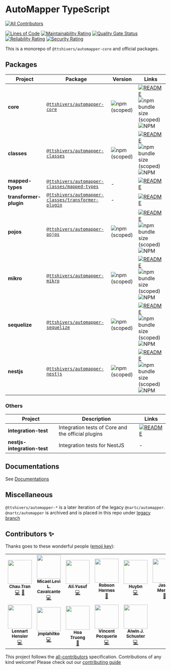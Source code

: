 # AutoMapper TypeScript

<!-- ALL-CONTRIBUTORS-BADGE:START - Do not remove or modify this section -->
[![All Contributors](https://img.shields.io/badge/all_contributors-12-orange.svg?style=flat-square)](#contributors-)
<!-- ALL-CONTRIBUTORS-BADGE:END -->

[![Lines of Code](https://sonarcloud.io/api/project_badges/measure?project=nartc_mapper&metric=ncloc)](https://sonarcloud.io/dashboard?id=nartc_mapper)
[![Maintainability Rating](https://sonarcloud.io/api/project_badges/measure?project=nartc_mapper&metric=sqale_rating)](https://sonarcloud.io/dashboard?id=nartc_mapper)
[![Quality Gate Status](https://sonarcloud.io/api/project_badges/measure?project=nartc_mapper&metric=alert_status)](https://sonarcloud.io/dashboard?id=nartc_mapper)
[![Reliability Rating](https://sonarcloud.io/api/project_badges/measure?project=nartc_mapper&metric=reliability_rating)](https://sonarcloud.io/dashboard?id=nartc_mapper)
[![Security Rating](https://sonarcloud.io/api/project_badges/measure?project=nartc_mapper&metric=security_rating)](https://sonarcloud.io/dashboard?id=nartc_mapper)

This is a monorepo of `@ttshivers/automapper-core` and official packages.

## Packages

| Project                | Package                                                                                   | Version                                                             | Links                                                                                                                                                                                                                                                   |
| ---------------------- | ----------------------------------------------------------------------------------------- | ------------------------------------------------------------------- | ------------------------------------------------------------------------------------------------------------------------------------------------------------------------------------------------------------------------------------------------------- |
| **core**               | [`@ttshivers/automapper-core`](https://npmjs.com/package/@ttshivers/automapper-core)                          | ![npm (scoped)](https://img.shields.io/npm/v/@ttshivers/automapper-core)      | [![README](https://img.shields.io/badge/README--green.svg)](/packages/core/src/README.md) ![npm bundle size (scoped)](https://img.shields.io/bundlephobia/minzip/@ttshivers/automapper-core) ![NPM](https://img.shields.io/npm/l/@ttshivers/automapper-core)                |
| **classes**            | [`@ttshivers/automapper-classes`](https://npmjs.com/package/@ttshivers/automapper-classes)                    | ![npm (scoped)](https://img.shields.io/npm/v/@ttshivers/automapper-classes)   | [![README](https://img.shields.io/badge/README--green.svg)](/packages/classes/src/README.md) ![npm bundle size (scoped)](https://img.shields.io/bundlephobia/minzip/@ttshivers/automapper-classes) ![NPM](https://img.shields.io/npm/l/@ttshivers/automapper-classes)       |
| **mapped-types**       | [`@ttshivers/automapper-classes/mapped-types`](https://npmjs.com/package/@ttshivers/automapper-classes)       | -                                                                   | [![README](https://img.shields.io/badge/README--green.svg)](/packages/classes/mapped-types/src/README.md)                                                                                                                                               |
| **transformer-plugin** | [`@ttshivers/automapper-classes/transformer-plugin`](https://npmjs.com/package/@ttshivers/automapper-classes) | -                                                                   | [![README](https://img.shields.io/badge/README--green.svg)](/packages/classes/transformer-plugin/src/README.md)                                                                                                                                         |
| **pojos**              | [`@ttshivers/automapper-pojos`](https://npmjs.com/package/@ttshivers/automapper-pojos)                        | ![npm (scoped)](https://img.shields.io/npm/v/@ttshivers/automapper-pojos)     | [![README](https://img.shields.io/badge/README--green.svg)](/packages/pojos/src/README.md) ![npm bundle size (scoped)](https://img.shields.io/bundlephobia/minzip/@ttshivers/automapper-pojos) ![NPM](https://img.shields.io/npm/l/@ttshivers/automapper-pojos)             |
| **mikro**              | [`@ttshivers/automapper-mikro`](https://npmjs.com/package/@ttshivers/automapper-mikro)                        | ![npm (scoped)](https://img.shields.io/npm/v/@ttshivers/automapper-mikro)     | [![README](https://img.shields.io/badge/README--green.svg)](/packages/mikro/src/README.md) ![npm bundle size (scoped)](https://img.shields.io/bundlephobia/minzip/@ttshivers/automapper-mikro) ![NPM](https://img.shields.io/npm/l/@ttshivers/automapper-mikro)             |
| **sequelize**          | [`@ttshivers/automapper-sequelize`](https://npmjs.com/package/@ttshivers/automapper-sequelize)                | ![npm (scoped)](https://img.shields.io/npm/v/@ttshivers/automapper-sequelize) | [![README](https://img.shields.io/badge/README--green.svg)](/packages/sequelize/src/README.md) ![npm bundle size (scoped)](https://img.shields.io/bundlephobia/minzip/@ttshivers/automapper-sequelize) ![NPM](https://img.shields.io/npm/l/@ttshivers/automapper-sequelize) |
| **nestjs**             | [`@ttshivers/automapper-nestjs`](https://npmjs.com/package/@ttshivers/automapper-nestjs)                      | ![npm (scoped)](https://img.shields.io/npm/v/@ttshivers/automapper-nestjs)    | [![README](https://img.shields.io/badge/README--green.svg)](/packages/nestjs/src/README.md) ![npm bundle size (scoped)](https://img.shields.io/bundlephobia/minzip/@ttshivers/automapper-nestjs) ![NPM](https://img.shields.io/npm/l/@ttshivers/automapper-nestjs)          |

### Others

| Project                     | Description                                        | Links                                                                                             |
| --------------------------- | -------------------------------------------------- | ------------------------------------------------------------------------------------------------- |
| **integration-test**        | Integration tests of Core and the official plugins | [![README](https://img.shields.io/badge/README--green.svg)](/packages/integration-test/README.md) |
| **nestjs-integration-test** | Integration tests for NestJS                       | -                                                                                                 |

## Documentations

See [Documentations](https://automapperts.netlify.app)

## Miscellaneous

`@ttshivers/automapper-*` is a later iteration of the legacy `@nartc/automapper`. `@nartc/automapper` is archived and is placed in this repo under [legacy branch](https://github.com/nartc/mapper/tree/legacy)

## Contributors ✨

Thanks goes to these wonderful people ([emoji key](https://allcontributors.org/docs/en/emoji-key)):

<!-- ALL-CONTRIBUTORS-LIST:START - Do not remove or modify this section -->
<!-- prettier-ignore-start -->
<!-- markdownlint-disable -->
<table>
  <tr>
    <td align="center"><a href="https://nartc.me/"><img src="https://avatars1.githubusercontent.com/u/25516557?v=4?s=75" width="75px;" alt=""/><br /><sub><b>Chau Tran</b></sub></a><br /><a href="https://github.com/nartc/mapper/commits?author=nartc" title="Code">💻</a> <a href="#ideas-nartc" title="Ideas, Planning, & Feedback">🤔</a></td>
    <td align="center"><a href="https://github.com/micalevisk"><img src="https://avatars.githubusercontent.com/u/13461315?v=4?s=75" width="75px;" alt=""/><br /><sub><b>Micael Levi L. Cavalcante</b></sub></a><br /><a href="https://github.com/nartc/mapper/commits?author=micalevisk" title="Code">💻</a></td>
    <td align="center"><a href="https://github.com/AliYusuf95"><img src="https://avatars.githubusercontent.com/u/17704100?v=4?s=75" width="75px;" alt=""/><br /><sub><b>Ali Yusuf</b></sub></a><br /><a href="https://github.com/nartc/mapper/commits?author=AliYusuf95" title="Code">💻</a></td>
    <td align="center"><a href="https://github.com/robsonhermes"><img src="https://avatars.githubusercontent.com/u/26451017?v=4?s=75" width="75px;" alt=""/><br /><sub><b>Robson Hermes</b></sub></a><br /><a href="https://github.com/nartc/mapper/commits?author=robsonhermes" title="Documentation">📖</a></td>
    <td align="center"><a href="https://github.com/huybn5776"><img src="https://avatars.githubusercontent.com/u/6702287?v=4?s=75" width="75px;" alt=""/><br /><sub><b>Huybn</b></sub></a><br /><a href="https://github.com/nartc/mapper/commits?author=huybn5776" title="Code">💻</a></td>
    <td align="center"><a href="http://jasonmerino.me/"><img src="https://avatars.githubusercontent.com/u/1660279?v=4?s=75" width="75px;" alt=""/><br /><sub><b>Jason Merino</b></sub></a><br /><a href="https://github.com/nartc/mapper/commits?author=jasonmerino" title="Documentation">📖</a></td>
    <td align="center"><a href="https://github.com/roblopz"><img src="https://avatars.githubusercontent.com/u/48892593?v=4?s=75" width="75px;" alt=""/><br /><sub><b>roblopz</b></sub></a><br /><a href="https://github.com/nartc/mapper/commits?author=roblopz" title="Code">💻</a> <a href="https://github.com/nartc/mapper/issues?q=author%3Aroblopz" title="Bug reports">🐛</a></td>
  </tr>
  <tr>
    <td align="center"><a href="https://github.com/LennartH"><img src="https://avatars.githubusercontent.com/u/902689?v=4?s=75" width="75px;" alt=""/><br /><sub><b>Lennart Hensler</b></sub></a><br /><a href="https://github.com/nartc/mapper/commits?author=LennartH" title="Code">💻</a></td>
    <td align="center"><a href="https://github.com/jmplahitko"><img src="https://avatars.githubusercontent.com/u/3401828?v=4?s=75" width="75px;" alt=""/><br /><sub><b>jmplahitko</b></sub></a><br /><a href="https://github.com/nartc/mapper/commits?author=jmplahitko" title="Code">💻</a></td>
    <td align="center"><a href="https://hoadev.com/"><img src="https://avatars.githubusercontent.com/u/376698?v=4?s=75" width="75px;" alt=""/><br /><sub><b>Hoa Truong</b></sub></a><br /><a href="https://github.com/nartc/mapper/commits?author=hoa00" title="Documentation">📖</a></td>
    <td align="center"><a href="https://www.vincent-p.fr/"><img src="https://avatars.githubusercontent.com/u/6575007?v=4?s=75" width="75px;" alt=""/><br /><sub><b>Vincent Pecquerie</b></sub></a><br /><a href="https://github.com/nartc/mapper/commits?author=VPecquerie" title="Code">💻</a></td>
    <td align="center"><a href="https://alwinschuster.at/"><img src="https://avatars.githubusercontent.com/u/39517491?v=4?s=75" width="75px;" alt=""/><br /><sub><b>Alwin J. Schuster</b></sub></a><br /><a href="https://github.com/nartc/mapper/commits?author=Alwinator" title="Code">💻</a></td>
  </tr>
</table>

<!-- markdownlint-restore -->
<!-- prettier-ignore-end -->

<!-- ALL-CONTRIBUTORS-LIST:END -->

This project follows the [all-contributors](https://github.com/all-contributors/all-contributors) specification.
Contributions of any kind welcome! Please check out our [contributing guide](CONTRIBUTING.md)
